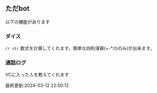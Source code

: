 ## ただbot
以下の機能があります

### ダイス
``/r str``
数式を計算してくれます。簡単な四則演算(+-\*/()のみ)が出来ます。
### 通話ログ
VCに入った人を教えてくれます

最終更新:2024-03-12 22:50:12


